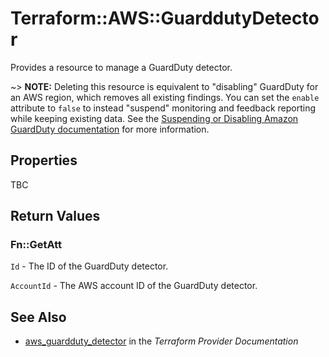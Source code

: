 # Terraform::AWS::GuarddutyDetector

Provides a resource to manage a GuardDuty detector.

~> **NOTE:** Deleting this resource is equivalent to "disabling" GuardDuty for an AWS region, which removes all existing findings. You can set the `enable` attribute to `false` to instead "suspend" monitoring and feedback reporting while keeping existing data. See the [Suspending or Disabling Amazon GuardDuty documentation](https://docs.aws.amazon.com/guardduty/latest/ug/guardduty_suspend-disable.html) for more information.

## Properties

TBC

## Return Values

### Fn::GetAtt

`Id` - The ID of the GuardDuty detector.

`AccountId` - The AWS account ID of the GuardDuty detector.

## See Also

* [aws_guardduty_detector](https://www.terraform.io/docs/providers/aws/r/guardduty_detector.html) in the _Terraform Provider Documentation_